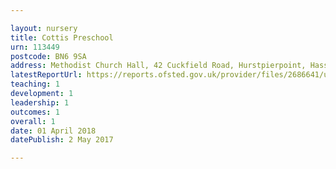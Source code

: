 ```yaml
---

layout: nursery
title: Cottis Preschool
urn: 113449
postcode: BN6 9SA
address: Methodist Church Hall, 42 Cuckfield Road, Hurstpierpoint, Hassocks, West Sussex, BN6 9SA
latestReportUrl: https://reports.ofsted.gov.uk/provider/files/2686641/urn/113449.pdf
teaching: 1
development: 1
leadership: 1
outcomes: 1
overall: 1
date: 01 April 2018 
datePublish: 2 May 2017

---
```

